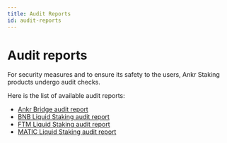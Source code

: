 ```yaml
---
title: Audit Reports
id: audit-reports
---
```


# Audit reports

For security measures and to ensure its safety to the users, Ankr Staking products undergo audit checks.

Here is the list of available audit reports:
* [Ankr Bridge audit report](https://assets.ankr.com/earn/ankr_bridge_security_audit.pdf)
* [BNB Liquid Staking audit report](http://assets.ankr.com/earn/smart_contract_security_audit_bnb.pdf)
* [FTM Liquid Staking audit report](http://assets.ankr.com/earn/smart_contract_security_audit_ftm.pdf)
* [MATIC Liquid Staking audit report](https://assets.ankr.com/staking/smart_contract_security_audit_matic.pdf)
